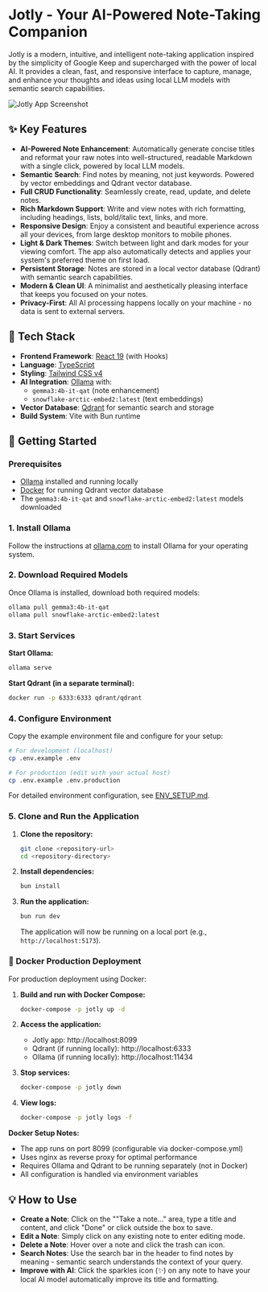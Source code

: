 
# Jotly - Your AI-Powered Note-Taking Companion

Jotly is a modern, intuitive, and intelligent note-taking application inspired by the simplicity of Google Keep and supercharged with the power of local AI. It provides a clean, fast, and responsive interface to capture, manage, and enhance your thoughts and ideas using local LLM models with semantic search capabilities.

![Jotly App Screenshot](https://storage.googleapis.com/fpl-assets/jotly-screenshot.png)

## ✨ Key Features

- **AI-Powered Note Enhancement**: Automatically generate concise titles and reformat your raw notes into well-structured, readable Markdown with a single click, powered by local LLM models.
- **Semantic Search**: Find notes by meaning, not just keywords. Powered by vector embeddings and Qdrant vector database.
- **Full CRUD Functionality**: Seamlessly create, read, update, and delete notes.
- **Rich Markdown Support**: Write and view notes with rich formatting, including headings, lists, bold/italic text, links, and more.
- **Responsive Design**: Enjoy a consistent and beautiful experience across all your devices, from large desktop monitors to mobile phones.
- **Light & Dark Themes**: Switch between light and dark modes for your viewing comfort. The app also automatically detects and applies your system's preferred theme on first load.
- **Persistent Storage**: Notes are stored in a local vector database (Qdrant) with semantic search capabilities.
- **Modern & Clean UI**: A minimalist and aesthetically pleasing interface that keeps you focused on your notes.
- **Privacy-First**: All AI processing happens locally on your machine - no data is sent to external servers.

## 🚀 Tech Stack

- **Frontend Framework**: [React 19](https://react.dev/) (with Hooks)
- **Language**: [TypeScript](https://www.typescriptlang.org/)
- **Styling**: [Tailwind CSS v4](https://tailwindcss.com/)
- **AI Integration**: [Ollama](https://ollama.com/) with:
  - `gemma3:4b-it-qat` (note enhancement)
  - `snowflake-arctic-embed2:latest` (text embeddings)
- **Vector Database**: [Qdrant](https://qdrant.tech/) for semantic search and storage
- **Build System**: Vite with Bun runtime

## 🔧 Getting Started

### Prerequisites
- [Ollama](https://ollama.com/) installed and running locally
- [Docker](https://docker.com/) for running Qdrant vector database
- The `gemma3:4b-it-qat` and `snowflake-arctic-embed2:latest` models downloaded

### 1. Install Ollama
Follow the instructions at [ollama.com](https://ollama.com/) to install Ollama for your operating system.

### 2. Download Required Models
Once Ollama is installed, download both required models:
```bash
ollama pull gemma3:4b-it-qat
ollama pull snowflake-arctic-embed2:latest
```

### 3. Start Services

**Start Ollama:**
```bash
ollama serve
```

**Start Qdrant (in a separate terminal):**
```bash
docker run -p 6333:6333 qdrant/qdrant
```

### 4. Configure Environment

Copy the example environment file and configure for your setup:

```bash
# For development (localhost)
cp .env.example .env

# For production (edit with your actual host)
cp .env.example .env.production
```

For detailed environment configuration, see [ENV_SETUP.md](./ENV_SETUP.md).

### 5. Clone and Run the Application

1.  **Clone the repository:**
    ```bash
    git clone <repository-url>
    cd <repository-directory>
    ```

2.  **Install dependencies:**
    ```bash
    bun install
    ```

3.  **Run the application:**
    ```bash
    bun run dev
    ```
    
    The application will now be running on a local port (e.g., `http://localhost:5173`).

### 🐳 Docker Production Deployment

For production deployment using Docker:

1.  **Build and run with Docker Compose:**
    ```bash
    docker-compose -p jotly up -d
    ```

2.  **Access the application:**
    - Jotly app: http://localhost:8099
    - Qdrant (if running locally): http://localhost:6333
    - Ollama (if running locally): http://localhost:11434

3.  **Stop services:**
    ```bash
    docker-compose -p jotly down
    ```

4.  **View logs:**
    ```bash
    docker-compose -p jotly logs -f
    ```

**Docker Setup Notes:**
- The app runs on port 8099 (configurable via docker-compose.yml)
- Uses nginx as reverse proxy for optimal performance
- Requires Ollama and Qdrant to be running separately (not in Docker)
- All configuration is handled via environment variables

## 💡 How to Use

- **Create a Note**: Click on the ""Take a note..." area, type a title and content, and click "Done" or click outside the box to save.
- **Edit a Note**: Simply click on any existing note to enter editing mode.
- **Delete a Note**: Hover over a note and click the trash can icon.
- **Search Notes**: Use the search bar in the header to find notes by meaning - semantic search understands the context of your query.
- **Improve with AI**: Click the sparkles icon (✨) on any note to have your local AI model automatically improve its title and formatting.
